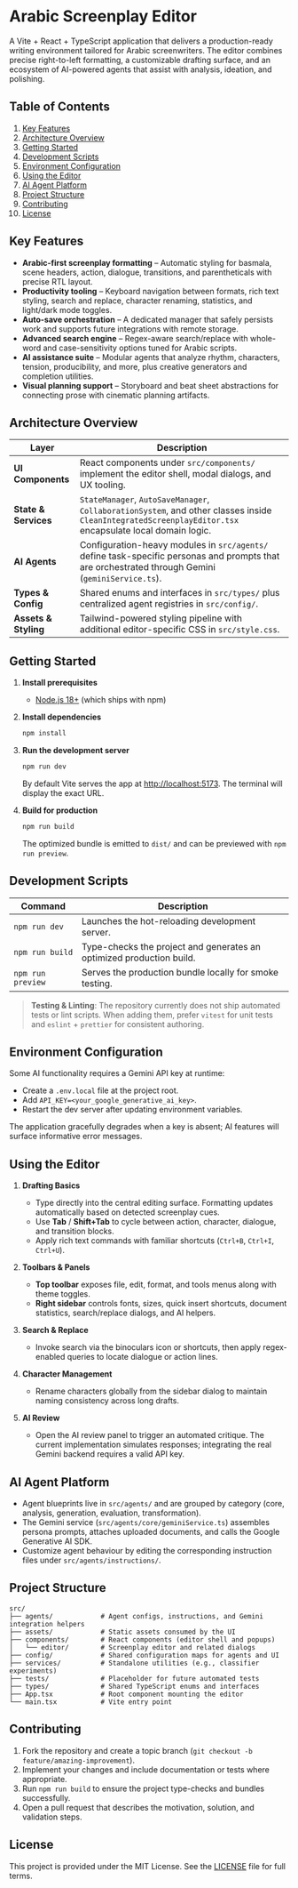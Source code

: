 # Arabic Screenplay Editor

A Vite + React + TypeScript application that delivers a production-ready writing environment tailored for Arabic screenwriters. The editor combines precise right-to-left formatting, a customizable drafting surface, and an ecosystem of AI-powered agents that assist with analysis, ideation, and polishing.

## Table of Contents

1. [Key Features](#key-features)
2. [Architecture Overview](#architecture-overview)
3. [Getting Started](#getting-started)
4. [Development Scripts](#development-scripts)
5. [Environment Configuration](#environment-configuration)
6. [Using the Editor](#using-the-editor)
7. [AI Agent Platform](#ai-agent-platform)
8. [Project Structure](#project-structure)
9. [Contributing](#contributing)
10. [License](#license)

## Key Features

- **Arabic-first screenplay formatting** – Automatic styling for basmala, scene headers, action, dialogue, transitions, and parentheticals with precise RTL layout.
- **Productivity tooling** – Keyboard navigation between formats, rich text styling, search and replace, character renaming, statistics, and light/dark mode toggles.
- **Auto-save orchestration** – A dedicated manager that safely persists work and supports future integrations with remote storage.
- **Advanced search engine** – Regex-aware search/replace with whole-word and case-sensitivity options tuned for Arabic scripts.
- **AI assistance suite** – Modular agents that analyze rhythm, characters, tension, producibility, and more, plus creative generators and completion utilities.
- **Visual planning support** – Storyboard and beat sheet abstractions for connecting prose with cinematic planning artifacts.





## Architecture Overview

| Layer | Description |
| --- | --- |
| **UI Components** | React components under `src/components/` implement the editor shell, modal dialogs, and UX tooling. |
| **State & Services** | `StateManager`, `AutoSaveManager`, `CollaborationSystem`, and other classes inside `CleanIntegratedScreenplayEditor.tsx` encapsulate local domain logic. |
| **AI Agents** | Configuration-heavy modules in `src/agents/` define task-specific personas and prompts that are orchestrated through Gemini (`geminiService.ts`). |
| **Types & Config** | Shared enums and interfaces in `src/types/` plus centralized agent registries in `src/config/`. |
| **Assets & Styling** | Tailwind-powered styling pipeline with additional editor-specific CSS in `src/style.css`. |

## Getting Started

1. **Install prerequisites**
   - [Node.js 18+](https://nodejs.org/) (which ships with npm)

2. **Install dependencies**
   ```bash
   npm install
   ```

3. **Run the development server**
   ```bash
   npm run dev
   ```
   By default Vite serves the app at [http://localhost:5173](http://localhost:5173). The terminal will display the exact URL.

4. **Build for production**
   ```bash
   npm run build
   ```
   The optimized bundle is emitted to `dist/` and can be previewed with `npm run preview`.

## Development Scripts

| Command | Description |
| --- | --- |
| `npm run dev` | Launches the hot-reloading development server. |
| `npm run build` | Type-checks the project and generates an optimized production build. |
| `npm run preview` | Serves the production bundle locally for smoke testing. |

> **Testing & Linting**: The repository currently does not ship automated tests or lint scripts. When adding them, prefer `vitest` for unit tests and `eslint` + `prettier` for consistent authoring.

## Environment Configuration

Some AI functionality requires a Gemini API key at runtime:

- Create a `.env.local` file at the project root.
- Add `API_KEY=<your_google_generative_ai_key>`.
- Restart the dev server after updating environment variables.

The application gracefully degrades when a key is absent; AI features will surface informative error messages.

## Using the Editor

1. **Drafting Basics**
   - Type directly into the central editing surface. Formatting updates automatically based on detected screenplay cues.
   - Use **Tab** / **Shift+Tab** to cycle between action, character, dialogue, and transition blocks.
   - Apply rich text commands with familiar shortcuts (`Ctrl+B`, `Ctrl+I`, `Ctrl+U`).

2. **Toolbars & Panels**
   - **Top toolbar** exposes file, edit, format, and tools menus along with theme toggles.
   - **Right sidebar** controls fonts, sizes, quick insert shortcuts, document statistics, search/replace dialogs, and AI helpers.

3. **Search & Replace**
   - Invoke search via the binoculars icon or shortcuts, then apply regex-enabled queries to locate dialogue or action lines.

4. **Character Management**
   - Rename characters globally from the sidebar dialog to maintain naming consistency across long drafts.

5. **AI Review**
   - Open the AI review panel to trigger an automated critique. The current implementation simulates responses; integrating the real Gemini backend requires a valid API key.

## AI Agent Platform

- Agent blueprints live in `src/agents/` and are grouped by category (core, analysis, generation, evaluation, transformation).
- The Gemini service (`src/agents/core/geminiService.ts`) assembles persona prompts, attaches uploaded documents, and calls the Google Generative AI SDK.
- Customize agent behaviour by editing the corresponding instruction files under `src/agents/instructions/`.

## Project Structure

```
src/
├── agents/            # Agent configs, instructions, and Gemini integration helpers
├── assets/            # Static assets consumed by the UI
├── components/        # React components (editor shell and popups)
│   └── editor/        # Screenplay editor and related dialogs
├── config/            # Shared configuration maps for agents and UI
├── services/          # Standalone utilities (e.g., classifier experiments)
├── tests/             # Placeholder for future automated tests
├── types/             # Shared TypeScript enums and interfaces
├── App.tsx            # Root component mounting the editor
└── main.tsx           # Vite entry point
```

## Contributing

1. Fork the repository and create a topic branch (`git checkout -b feature/amazing-improvement`).
2. Implement your changes and include documentation or tests where appropriate.
3. Run `npm run build` to ensure the project type-checks and bundles successfully.
4. Open a pull request that describes the motivation, solution, and validation steps.

## License

This project is provided under the MIT License. See the [LICENSE](LICENSE) file for full terms.
